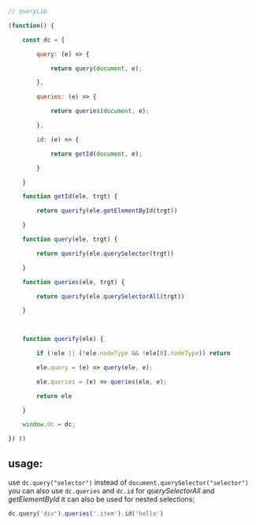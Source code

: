 ```js
// queryLib

(function() {

    const dc = {

        query: (e) => {

            return query(document, e);

        },

        queries: (e) => {

            return queries(document, e);

        },

        id: (e) => {

            return getId(document, e);

        }

    }

    function getId(ele, trgt) {

        return querify(ele.getElementById(trgt))

    }

    function query(ele, trgt) {

        return querify(ele.querySelector(trgt))

    }

    function queries(ele, trgt) {

        return querify(ele.querySelectorAll(trgt))

    }

  

    function querify(ele) {

        if (!ele || (!ele.nodeType && !ele[0].nodeType)) return

        ele.query = (e) => query(ele, e);

        ele.queries = (e) => queries(ele, e);

        return ele

    }

    window.dc = dc;

}) ()

```

## usage:
use `dc.query("selector")` instead of `document.querySelector("selector")`
you can also use `dc.queries` and `dc.id` for *querySelectorAll* and *getElementById*
it can also be used for nested selections:
```js
dc.query('div').queries('.item').id('hello')
```